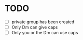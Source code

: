 # TODO

- [ ] private group has been created
- [ ] Only Dm can give caps
- [ ] Only you or the Dm can use caps
